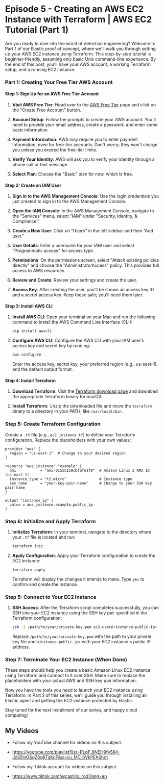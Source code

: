 # Episode 5 - Creating an AWS EC2 Instance with Terraform | AWS EC2 Tutorial (Part 1)

Are you ready to dive into the world of detection engineering? Welcome to Part 1 of our Elastic proof of concept, where we'll walk you through setting up your AWS EC2 instance using Terraform. This step-by-step tutorial is beginner-friendly, assuming only basic Unix command-line experience. By the end of this post, you'll have your AWS account, a working Terraform setup, and a running EC2 instance.

### **Part 1: Creating Your Free Tier AWS Account**

#### **Step 1: Sign Up for an AWS Free Tier Account**

1. **Visit AWS Free Tier**: Head over to the [AWS Free Tier](https://aws.amazon.com/free/) page and click on the "Create Free Account" button.

2. **Account Setup**: Follow the prompts to create your AWS account. You'll need to provide your email address, create a password, and enter some basic information.

3. **Payment Information**: AWS may require you to enter payment information, even for free-tier accounts. Don't worry; they won't charge you unless you exceed the free-tier limits.

4. **Verify Your Identity**: AWS will ask you to verify your identity through a phone call or text message.

5. **Select Plan**: Choose the "Basic" plan for now, which is free.

#### **Step 2: Create an IAM User**

1. **Sign in to the AWS Management Console**: Use the login credentials you just created to sign in to the AWS Management Console.

2. **Open the IAM Console**: In the AWS Management Console, navigate to the "Services" menu, select "IAM" under "Security, Identity, & Compliance."

3. **Create a New User**: Click on "Users" in the left sidebar and then "Add user."

4. **User Details**: Enter a username for your IAM user and select "Programmatic access" for access type.

5. **Permissions**: On the permissions screen, select "Attach existing policies directly" and choose the "AdministratorAccess" policy. This provides full access to AWS resources.

6. **Review and Create**: Review your settings and create the user.

7. **Access Key**: After creating the user, you'll be shown an access key ID and a secret access key. Keep these safe; you'll need them later.

#### **Step 3: Install AWS CLI**

1. **Install AWS CLI**: Open your terminal on your Mac and run the following command to install the AWS Command Line Interface (CLI):

   ```bash
   pip install awscli
   ```

2. **Configure AWS CLI**: Configure the AWS CLI with your IAM user's access key and secret key by running:

   ```bash
   aws configure
   ```

   Enter the access key, secret key, your preferred region (e.g., us-east-1), and the default output format.

#### **Step 4: Install Terraform**

1. **Download Terraform**: Visit the [Terraform download page](https://www.terraform.io/downloads.html) and download the appropriate Terraform binary for macOS.

2. **Install Terraform**: Unzip the downloaded file and move the `terraform` binary to a directory in your PATH, like `/usr/local/bin`.


### **Step 5: Create Terraform Configuration**

Create a `.tf` file (e.g., `ec2_instance.tf`) to define your Terraform configuration. Replace the placeholders with your own values:

```hcl
provider "aws" {
  region = "us-east-1"  # Change to your desired region
}

resource "aws_instance" "example" {
  ami           = "ami-0c55b159cbfafe1f0"  # Amazon Linux 2 AMI ID (us-east-1)
  instance_type = "t2.micro"               # Instance type
  key_name      = "your-key-pair-name"     # Change to your SSH key pair name
}

output "instance_ip" {
  value = aws_instance.example.public_ip
}
```

### **Step 6: Initialize and Apply Terraform**

1. **Initialize Terraform**: In your terminal, navigate to the directory where your `.tf` file is located and run:

   ```bash
   terraform init
   ```

2. **Apply Configuration**: Apply your Terraform configuration to create the EC2 instance:

   ```bash
   terraform apply
   ```

   Terraform will display the changes it intends to make. Type `yes` to confirm and create the instance.

### **Step 5: Connect to Your EC2 Instance**

1. **SSH Access**: After the Terraform script completes successfully, you can SSH into your EC2 instance using the SSH key pair specified in the Terraform configuration:

   ```bash
   ssh -i /path/to/your/private-key.pem ec2-user@<instance-public-ip>
   ```

   Replace `/path/to/your/private-key.pem` with the path to your private key file and `<instance-public-ip>` with your EC2 instance's public IP address.

### **Step 7: Terminate Your EC2 Instance (When Done)**

These steps should help you create a basic Amazon Linux EC2 instance using Terraform and connect to it over SSH. Make sure to replace the placeholders with your actual AWS and SSH key pair information.

Now you have the tools you need to launch your EC2 instance using Terraform. In Part 2 of this series, we'll guide you through installing an Elastic agent and getting the EC2 instance protected by Elastic.

Stay tuned for the next installment of our series, and happy cloud computing!

## My Videos

- Follow my YouTube channel for videos on this subject. 
- https://youtube.com/playlist?list=PLpF_8NEH9fv584-JzS5lnGSgZ6g9TgKoF&si=xu_MC_6VkPEAShdt

- Follow my Tiktok account for videos on this subject. 
- https://www.tiktok.com/@castillo_rod?lang=en

